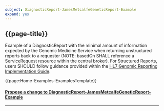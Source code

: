 ```yaml
---
subject: DiagnosticReport-JamesMetcalfeGeneticReport-Example
expand: yes
---
```




## {{page-title}}

Example of a DiagnosticReport with the minimal amount of information expected by the Genomic Medicine Service when returning unstructured reports back to a requester (NOTE: basedOn SHALL reference a ServiceRequest resource within the central broker). For Structured Reports, users SHOULD follow guidance provided within the [HL7 Genomic Reporting Implementation Guide](http://hl7.org/fhir/uv/genomics-reporting/index.html).


{{page:Home-Examples-ExamplesTemplate}}



<div id="Feedback" class="tabcontent">
<h4><a href='https://simplifier.net/NHS-Digital-FHIR-Genomics-Implementation-Guide/DiagnosticReport-JamesMetcalfeGeneticReport-Example/~issues?level=File' target="_blank">Propose a change to DiagnosticReport-JamesMetcalfeGeneticReport-Example</a></h4>
</div>

---